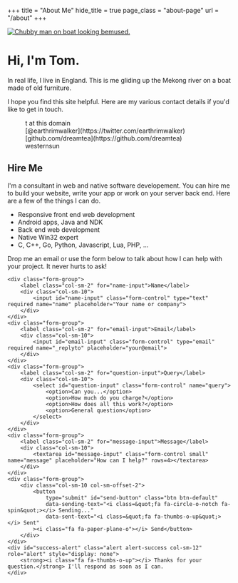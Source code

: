 +++
title = "About Me"
hide_title = true
page_class = "about-page"
url = "/about"
+++

<p class="portrait">
	<a href="/img/tjm.jpg">
		<img src="/img/tjm_128x128.jpg" alt="Chubby man on boat looking bemused.">
	</a>
</p>

# Hi, I'm Tom.

In real life, I live in England. This <i class="fa fa-hand-o-right"></i> is me 
gliding up the Mekong river on a boat made of old furniture.

I hope you find this site helpful. Here are my various contact details if 
you'd like to get in touch.

<dl class="contact dl-horizontal">
	<dt><i class="fa fa-envelope"></i></dt>
	<dd>t at this domain</dd>
	<dt><i class="fa fa-twitter"></i></dt>
	<dd>[@earthrimwalker](https://twitter.com/earthrimwalker)</dd>
	<dt><i class="fa fa-github"></i></dt>
	<dd>[github.com/dreamtea](https://github.com/dreamtea)</dd>
	<dt><i class="fa fa-skype"></i></dt>
	<dd>westernsun</dd>
</dt>

## Hire Me

I'm a consultant in web and native software developement. You can hire me to
build your website, write your app or work on your server back end. Here are
a few of the things I can do.

- Responsive front end web development
- Android apps, Java and NDK
- Back end web development
- Native Win32 expert
- C, C++, Go, Python, Javascript, Lua, PHP, ...

Drop me an email or use the form below to talk about how I can help with your 
project. It never hurts to ask!

<form id="contact-form" class="form-horizontal" action="//formspree.io/thomasjamesmoran@gmail.com" method="POST">
	<input type="hidden" name="_subject" value="tjm.io Contact Form">
	<input type="hidden" name="_next" value="http://tjm.io/about/confirm">
	<input type="text" name="_gotcha" style="display: none">

	<div class="form-group">
		<label class="col-sm-2" for="name-input">Name</label>
		<div class="col-sm-10">
			<input id="name-input" class="form-control" type="text" required name="name" placeholder="Your name or company">
		</div>
    </div>
    <div class="form-group">
    	<label class="col-sm-2" for="email-input">Email</label>
    	<div class="col-sm-10">
    		<input id="email-input" class="form-control" type="email" required name="_replyto" placeholder="your@email">
    	</div>
    </div>
    <div class="form-group">
    	<label class="col-sm-2" for="question-input">Query</label>
    	<div class="col-sm-10">
	    	<select id="question-input" class="form-control" name="query">
				<option>Can you...</option>
				<option>How much do you charge?</option>
	    		<option>How does all this work?</option>
				<option>General question</option>
			</select>
		</div>
    </div>	
    <div class="form-group">
    	<label class="col-sm-2" for="message-input">Message</label>
    	<div class="col-sm-10">
    		<textarea id="message-input" class="form-control small" name="message" placeholder="How can I help?" rows=4></textarea>
    	</div> 
    </div>
    <div class="form-group">
    	<div class="col-sm-10 col-sm-offset-2">
    		<button 
    			type="submit" id="send-button" class="btn btn-default" 
    			data-sending-text="<i class=&quot;fa fa-circle-o-notch fa-spin&quot;></i> Sending..."
    			data-sent-text="<i class=&quot;fa fa-thumbs-o-up&quot;></i> Sent"
    		><i class="fa fa-paper-plane-o"></i> Send</button>
    	</div>
    </div>
    <div id="success-alert" class="alert alert-success col-sm-12" role="alert" style="display: none">
		<strong><i class="fa fa-thumbs-o-up"></i> Thanks for your question.</strong> I'll respond as soon as I can.
	</div>
</form>
